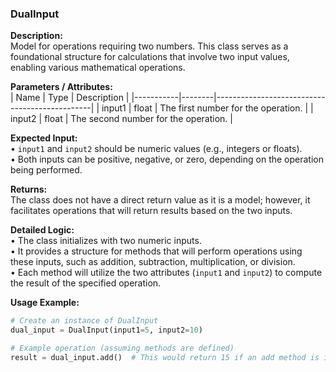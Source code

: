 ### DualInput

**Description:**  
Model for operations requiring two numbers. This class serves as a foundational structure for calculations that involve two input values, enabling various mathematical operations.

**Parameters / Attributes:**  
| Name      | Type   | Description                                   |
|-----------|--------|-----------------------------------------------|
| input1    | float  | The first number for the operation.           |
| input2    | float  | The second number for the operation.          |

**Expected Input:**  
• `input1` and `input2` should be numeric values (e.g., integers or floats).  
• Both inputs can be positive, negative, or zero, depending on the operation being performed.

**Returns:**  
The class does not have a direct return value as it is a model; however, it facilitates operations that will return results based on the two inputs.

**Detailed Logic:**  
• The class initializes with two numeric inputs.  
• It provides a structure for methods that will perform operations using these inputs, such as addition, subtraction, multiplication, or division.  
• Each method will utilize the two attributes (`input1` and `input2`) to compute the result of the specified operation.

**Usage Example:**  
```python
# Create an instance of DualInput
dual_input = DualInput(input1=5, input2=10)

# Example operation (assuming methods are defined)
result = dual_input.add()  # This would return 15 if an add method is implemented
```